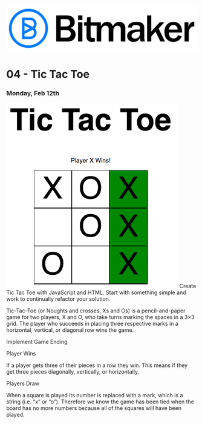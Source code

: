![Bitmaker](https://github.com/johncarlolopez/bitmaker-reference/blob/master/bitmakerlogo.svg)
# 04 - Tic Tac Toe
### Monday, Feb 12th
![Bitmaker](https://github.com/johncarlolopez/bitmaker-45a4-tic-tac-toe/blob/master/tictactoe.png)
Create Tic Tac Toe with JavaScript and HTML. Start with something simple and work to continually refactor your solution.

Tic-Tac-Toe (or Noughts and crosses, Xs and Os) is a pencil-and-paper game for two players, X and O, who take turns marking the spaces in a 3×3 grid. The player who succeeds in placing three respective marks in a horizontal, vertical, or diagonal row wins the game.

Implement Game Ending

Player Wins

If a player gets three of their pieces in a row they win. This means if they get three pieces diagonally, vertically, or horizontally.

Players Draw

When a square is played its number is replaced with a mark, which is a string (i.e. “x” or “o”). Therefore we know the game has been tied when the board has no more numbers because all of the squares will have been played.
